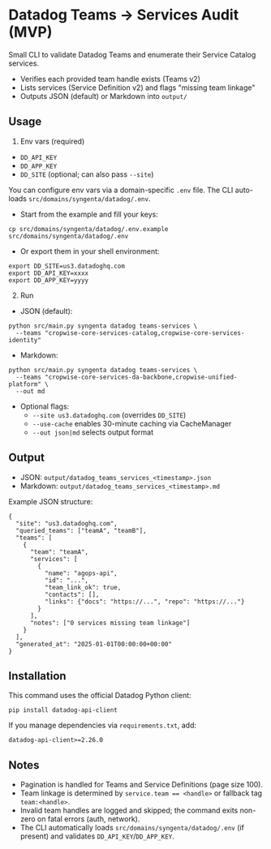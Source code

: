 # Datadog Teams → Services Audit (MVP)

Small CLI to validate Datadog Teams and enumerate their Service Catalog services.

- Verifies each provided team handle exists (Teams v2)
- Lists services (Service Definition v2) and flags "missing team linkage"
- Outputs JSON (default) or Markdown into `output/`

## Usage

1) Env vars (required)

- `DD_API_KEY`
- `DD_APP_KEY`
- `DD_SITE` (optional; can also pass `--site`)

You can configure env vars via a domain-specific `.env` file. The CLI auto-loads `src/domains/syngenta/datadog/.env`.

- Start from the example and fill your keys:

```
cp src/domains/syngenta/datadog/.env.example src/domains/syngenta/datadog/.env
```

- Or export them in your shell environment:

```
export DD_SITE=us3.datadoghq.com
export DD_API_KEY=xxxx
export DD_APP_KEY=yyyy
```

2) Run

- JSON (default):

```
python src/main.py syngenta datadog teams-services \
  --teams "cropwise-core-services-catalog,cropwise-core-services-identity"
```

- Markdown:

```
python src/main.py syngenta datadog teams-services \
  --teams "cropwise-core-services-da-backbone,cropwise-unified-platform" \
  --out md
```

- Optional flags:
  - `--site us3.datadoghq.com` (overrides `DD_SITE`)
  - `--use-cache` enables 30-minute caching via CacheManager
  - `--out json|md` selects output format

## Output

- JSON: `output/datadog_teams_services_<timestamp>.json`
- Markdown: `output/datadog_teams_services_<timestamp>.md`

Example JSON structure:

```
{
  "site": "us3.datadoghq.com",
  "queried_teams": ["teamA", "teamB"],
  "teams": [
    {
      "team": "teamA",
      "services": [
        {
          "name": "agops-api",
          "id": "...",
          "team_link_ok": true,
          "contacts": [],
          "links": {"docs": "https://...", "repo": "https://..."}
        }
      ],
      "notes": ["0 services missing team linkage"]
    }
  ],
  "generated_at": "2025-01-01T00:00:00+00:00"
}
```

## Installation

This command uses the official Datadog Python client:

```
pip install datadog-api-client
```

If you manage dependencies via `requirements.txt`, add:

```
datadog-api-client>=2.26.0
```

## Notes

- Pagination is handled for Teams and Service Definitions (page size 100).
- Team linkage is determined by `service.team == <handle>` or fallback tag `team:<handle>`.
- Invalid team handles are logged and skipped; the command exits non-zero on fatal errors (auth, network).
- The CLI automatically loads `src/domains/syngenta/datadog/.env` (if present) and validates `DD_API_KEY`/`DD_APP_KEY`.
